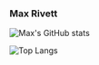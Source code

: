 ### Max Rivett

![Max's GitHub stats](https://github-readme-stats.vercel.app/api?username=maxrivett&count_private=true&theme=dracula)

![Top Langs](https://github-readme-stats.vercel.app/api/top-langs/?username=maxrivett&hide_progress=false&theme=dracula)

<!--
**maxrivett/maxrivett** is a ✨ _special_ ✨ repository because its `README.md` (this file) appears on your GitHub profile.

Here are some ideas to get you started:

- 🔭 I’m currently working on ...
- 🌱 I’m currently learning ...
- 👯 I’m looking to collaborate on ...
- 🤔 I’m looking for help with ...
- 💬 Ask me about ...
- 📫 How to reach me: ...
- 😄 Pronouns: ...
- ⚡ Fun fact: ...
-->
